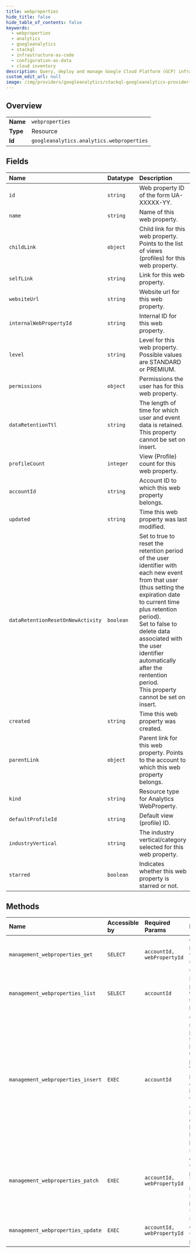 ```yaml
---
title: webproperties
hide_title: false
hide_table_of_contents: false
keywords:
  - webproperties
  - analytics
  - googleanalytics    
  - stackql
  - infrastructure-as-code
  - configuration-as-data
  - cloud inventory
description: Query, deploy and manage Google Cloud Platform (GCP) infrastructure and resources using SQL
custom_edit_url: null
image: /img/providers/googleanalytics/stackql-googleanalytics-provider-featured-image.png
---
```

  
    

## Overview
<table><tbody>
<tr><td><b>Name</b></td><td><code>webproperties</code></td></tr>
<tr><td><b>Type</b></td><td>Resource</td></tr>
<tr><td><b>Id</b></td><td><code>googleanalytics.analytics.webproperties</code></td></tr>
</tbody></table>

## Fields
| Name | Datatype | Description |
|:-----|:---------|:------------|
| `id` | `string` | Web property ID of the form UA-XXXXX-YY. |
| `name` | `string` | Name of this web property. |
| `childLink` | `object` | Child link for this web property. Points to the list of views (profiles) for this web property. |
| `selfLink` | `string` | Link for this web property. |
| `websiteUrl` | `string` | Website url for this web property. |
| `internalWebPropertyId` | `string` | Internal ID for this web property. |
| `level` | `string` | Level for this web property. Possible values are STANDARD or PREMIUM. |
| `permissions` | `object` | Permissions the user has for this web property. |
| `dataRetentionTtl` | `string` | The length of time for which user and event data is retained.<br />This property cannot be set on insert. |
| `profileCount` | `integer` | View (Profile) count for this web property. |
| `accountId` | `string` | Account ID to which this web property belongs. |
| `updated` | `string` | Time this web property was last modified. |
| `dataRetentionResetOnNewActivity` | `boolean` | Set to true to reset the retention period of the user identifier with each new event from that user (thus setting the expiration date to current time plus retention period).<br />Set to false to delete data associated with the user identifier automatically after the rentention period.<br />This property cannot be set on insert. |
| `created` | `string` | Time this web property was created. |
| `parentLink` | `object` | Parent link for this web property. Points to the account to which this web property belongs. |
| `kind` | `string` | Resource type for Analytics WebProperty. |
| `defaultProfileId` | `string` | Default view (profile) ID. |
| `industryVertical` | `string` | The industry vertical/category selected for this web property. |
| `starred` | `boolean` | Indicates whether this web property is starred or not. |
## Methods
| Name | Accessible by | Required Params | Description |
|:-----|:--------------|:----------------|:------------|
| `management_webproperties_get` | `SELECT` | `accountId, webPropertyId` | Gets a web property to which the user has access. |
| `management_webproperties_list` | `SELECT` | `accountId` | Lists web properties to which the user has access. |
| `management_webproperties_insert` | `EXEC` | `accountId` | Create a new property if the account has fewer than 20 properties. Web properties are visible in the Google Analytics interface only if they have at least one profile. |
| `management_webproperties_patch` | `EXEC` | `accountId, webPropertyId` | Updates an existing web property. This method supports patch semantics. |
| `management_webproperties_update` | `EXEC` | `accountId, webPropertyId` | Updates an existing web property. |
